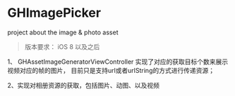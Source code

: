 # GHImagePicker
project about the image &amp; photo asset
>版本要求： iOS 8 以及之后


1、 GHAssetImageGeneratorViewController 实现了对应的获取目标个数来展示视频对应的帧的图片， 目前只是支持url或者urlString的方式进行传递资源；

2、实现对相册资源的获取，包括图片、动图、以及视频
